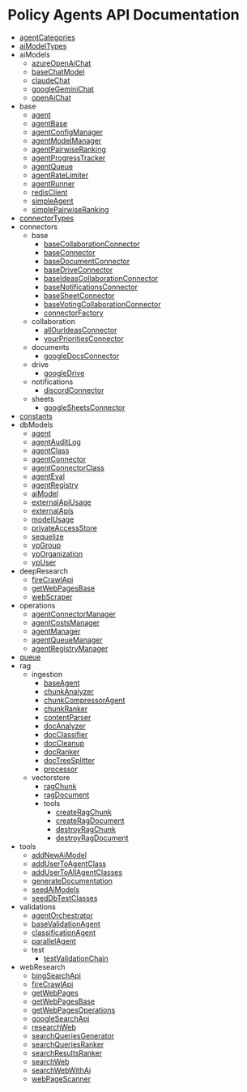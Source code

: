 # Policy Agents API Documentation

- [agentCategories](src/agentCategories.md)
- [aiModelTypes](src/aiModelTypes.md)
- aiModels
  - [azureOpenAiChat](src/aiModels/azureOpenAiChat.md)
  - [baseChatModel](src/aiModels/baseChatModel.md)
  - [claudeChat](src/aiModels/claudeChat.md)
  - [googleGeminiChat](src/aiModels/googleGeminiChat.md)
  - [openAiChat](src/aiModels/openAiChat.md)
- base
  - [agent](src/base/agent.md)
  - [agentBase](src/base/agentBase.md)
  - [agentConfigManager](src/base/agentConfigManager.md)
  - [agentModelManager](src/base/agentModelManager.md)
  - [agentPairwiseRanking](src/base/agentPairwiseRanking.md)
  - [agentProgressTracker](src/base/agentProgressTracker.md)
  - [agentQueue](src/base/agentQueue.md)
  - [agentRateLimiter](src/base/agentRateLimiter.md)
  - [agentRunner](src/base/agentRunner.md)
  - [redisClient](src/base/redisClient.md)
  - [simpleAgent](src/base/simpleAgent.md)
  - [simplePairwiseRanking](src/base/simplePairwiseRanking.md)
- [connectorTypes](src/connectorTypes.md)
- connectors
  - base
    - [baseCollaborationConnector](src/connectors/base/baseCollaborationConnector.md)
    - [baseConnector](src/connectors/base/baseConnector.md)
    - [baseDocumentConnector](src/connectors/base/baseDocumentConnector.md)
    - [baseDriveConnector](src/connectors/base/baseDriveConnector.md)
    - [baseIdeasCollaborationConnector](src/connectors/base/baseIdeasCollaborationConnector.md)
    - [baseNotificationsConnector](src/connectors/base/baseNotificationsConnector.md)
    - [baseSheetConnector](src/connectors/base/baseSheetConnector.md)
    - [baseVotingCollaborationConnector](src/connectors/base/baseVotingCollaborationConnector.md)
    - [connectorFactory](src/connectors/base/connectorFactory.md)
  - collaboration
    - [allOurIdeasConnector](src/connectors/collaboration/allOurIdeasConnector.md)
    - [yourPrioritiesConnector](src/connectors/collaboration/yourPrioritiesConnector.md)
  - documents
    - [googleDocsConnector](src/connectors/documents/googleDocsConnector.md)
  - drive
    - [googleDrive](src/connectors/drive/googleDrive.md)
  - notifications
    - [discordConnector](src/connectors/notifications/discordConnector.md)
  - sheets
    - [googleSheetsConnector](src/connectors/sheets/googleSheetsConnector.md)
- [constants](src/constants.md)
- dbModels
  - [agent](src/dbModels/agent.md)
  - [agentAuditLog](src/dbModels/agentAuditLog.md)
  - [agentClass](src/dbModels/agentClass.md)
  - [agentConnector](src/dbModels/agentConnector.md)
  - [agentConnectorClass](src/dbModels/agentConnectorClass.md)
  - [agentEval](src/dbModels/agentEval.md)
  - [agentRegistry](src/dbModels/agentRegistry.md)
  - [aiModel](src/dbModels/aiModel.md)
  - [externalApiUsage](src/dbModels/externalApiUsage.md)
  - [externalApis](src/dbModels/externalApis.md)
  - [modelUsage](src/dbModels/modelUsage.md)
  - [privateAccessStore](src/dbModels/privateAccessStore.md)
  - [sequelize](src/dbModels/sequelize.md)
  - [ypGroup](src/dbModels/ypGroup.md)
  - [ypOrganization](src/dbModels/ypOrganization.md)
  - [ypUser](src/dbModels/ypUser.md)
- deepResearch
  - [fireCrawlApi](src/deepResearch/fireCrawlApi.md)
  - [getWebPagesBase](src/deepResearch/getWebPagesBase.md)
  - [webScraper](src/deepResearch/webScraper.md)
- operations
  - [agentConnectorManager](src/operations/agentConnectorManager.md)
  - [agentCostsManager](src/operations/agentCostsManager.md)
  - [agentManager](src/operations/agentManager.md)
  - [agentQueueManager](src/operations/agentQueueManager.md)
  - [agentRegistryManager](src/operations/agentRegistryManager.md)
- [queue](src/queue.md)
- rag
  - ingestion
    - [baseAgent](src/rag/ingestion/baseAgent.md)
    - [chunkAnalyzer](src/rag/ingestion/chunkAnalyzer.md)
    - [chunkCompressorAgent](src/rag/ingestion/chunkCompressorAgent.md)
    - [chunkRanker](src/rag/ingestion/chunkRanker.md)
    - [contentParser](src/rag/ingestion/contentParser.md)
    - [docAnalyzer](src/rag/ingestion/docAnalyzer.md)
    - [docClassifier](src/rag/ingestion/docClassifier.md)
    - [docCleanup](src/rag/ingestion/docCleanup.md)
    - [docRanker](src/rag/ingestion/docRanker.md)
    - [docTreeSplitter](src/rag/ingestion/docTreeSplitter.md)
    - [processor](src/rag/ingestion/processor.md)
  - vectorstore
    - [ragChunk](src/rag/vectorstore/ragChunk.md)
    - [ragDocument](src/rag/vectorstore/ragDocument.md)
    - tools
      - [createRagChunk](src/rag/vectorstore/tools/createRagChunk.md)
      - [createRagDocument](src/rag/vectorstore/tools/createRagDocument.md)
      - [destroyRagChunk](src/rag/vectorstore/tools/destroyRagChunk.md)
      - [destroyRagDocument](src/rag/vectorstore/tools/destroyRagDocument.md)
- tools
  - [addNewAiModel](src/tools/addNewAiModel.md)
  - [addUserToAgentClass](src/tools/addUserToAgentClass.md)
  - [addUserToAllAgentClasses](src/tools/addUserToAllAgentClasses.md)
  - [generateDocumentation](src/tools/generateDocumentation.md)
  - [seedAiModels](src/tools/seedAiModels.md)
  - [seedDbTestClasses](src/tools/seedDbTestClasses.md)
- validations
  - [agentOrchestrator](src/validations/agentOrchestrator.md)
  - [baseValidationAgent](src/validations/baseValidationAgent.md)
  - [classificationAgent](src/validations/classificationAgent.md)
  - [parallelAgent](src/validations/parallelAgent.md)
  - test
    - [testValidationChain](src/validations/test/testValidationChain.md)
- webResearch
  - [bingSearchApi](src/webResearch/bingSearchApi.md)
  - [fireCrawlApi](src/webResearch/fireCrawlApi.md)
  - [getWebPages](src/webResearch/getWebPages.md)
  - [getWebPagesBase](src/webResearch/getWebPagesBase.md)
  - [getWebPagesOperations](src/webResearch/getWebPagesOperations.md)
  - [googleSearchApi](src/webResearch/googleSearchApi.md)
  - [researchWeb](src/webResearch/researchWeb.md)
  - [searchQueriesGenerator](src/webResearch/searchQueriesGenerator.md)
  - [searchQueriesRanker](src/webResearch/searchQueriesRanker.md)
  - [searchResultsRanker](src/webResearch/searchResultsRanker.md)
  - [searchWeb](src/webResearch/searchWeb.md)
  - [searchWebWithAi](src/webResearch/searchWebWithAi.md)
  - [webPageScanner](src/webResearch/webPageScanner.md)
